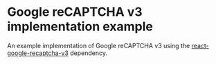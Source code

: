 # Google reCAPTCHA v3 implementation example

An example implementation of Google reCAPTCHA v3 using the [react-google-recaptcha-v3](https://github.com/t49tran/react-google-recaptcha-v3) dependency.
